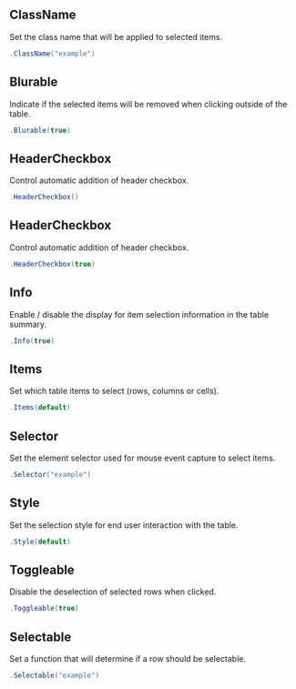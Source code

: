 ## ClassName
Set the class name that will be applied to selected items.
```csharp
.ClassName("example")
```

## Blurable
Indicate if the selected items will be removed when clicking outside of the table.
```csharp
.Blurable(true)
```

## HeaderCheckbox
Control automatic addition of header checkbox.
```csharp
.HeaderCheckbox()
```

## HeaderCheckbox
Control automatic addition of header checkbox.
```csharp
.HeaderCheckbox(true)
```

## Info
Enable / disable the display for item selection information in the table summary.
```csharp
.Info(true)
```

## Items
Set which table items to select (rows, columns or cells).
```csharp
.Items(default)
```

## Selector
Set the element selector used for mouse event capture to select items.
```csharp
.Selector("example")
```

## Style
Set the selection style for end user interaction with the table.
```csharp
.Style(default)
```

## Toggleable
Disable the deselection of selected rows when clicked.
```csharp
.Toggleable(true)
```

## Selectable
Set a function that will determine if a row should be selectable.
```csharp
.Selectable("example")
```

